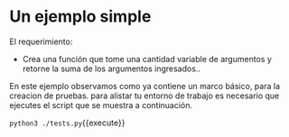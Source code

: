 Un ejemplo simple
================

El requerimiento:

  * Crea una función que tome una cantidad variable de argumentos
     y retorne la suma de los argumentos ingresados..

En este ejemplo observamos como ya contiene un marco básico, para la creacion de pruebas. 
para alistar tu entorno de trabajo es necesario que ejecutes el script que se muestra a continuación.

`python3 ./tests.py`{{execute}}
